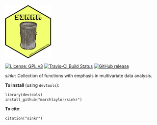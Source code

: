 <img src= "hexSticker/hexSticker_sinkr.png" width="150">

[![License: GPL v3](https://img.shields.io/badge/License-GPL%20v3-blue.svg)](http://www.gnu.org/licenses/gpl-3.0)
[![Travis-CI Build Status](https://travis-ci.com/marchtaylor/sinkr.svg?branch=master)](https://travis-ci.com/marchtaylor/sinkr)
[![GitHub release](https://img.shields.io/github/release/marchtaylor/sinkr.svg)](https://github.com/marchtaylor/sinkr/releases)


*sinkr*: Collection of functions with emphasis in multivariate data analysis.

**To install** (using `devtools`):
```
library(devtools)
install_github("marchtaylor/sinkr")
```

**To cite**:
```
citation("sinkr") 
```

